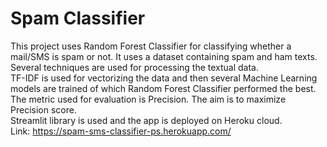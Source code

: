 # Spam Classifier

This project uses Random Forest Classifier for classifying whether a mail/SMS is spam or not. It uses a dataset containing spam and ham texts.\
Several techniques are used for processing the textual data.\
TF-IDF is used for vectorizing the data and then several Machine Learning models are trained of which Random Forest Classifier performed the best. The metric used for evaluation is Precision. The aim is to maximize Precision score.\
Streamlit library is used and the app is deployed on Heroku cloud.\
Link: https://spam-sms-classifier-ps.herokuapp.com/
